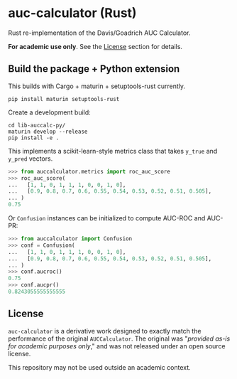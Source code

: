 # auc-calculator (Rust)

Rust re-implementation of the Davis/Goadrich AUC Calculator.

**For academic use only**. See the [License](#license) section
for details.

## Build the package + Python extension

This builds with Cargo + maturin + setuptools-rust currently.

```console
pip install maturin setuptools-rust
```

Create a development build:

```console
cd lib-auccalc-py/
maturin develop --release
pip install -e .
```

This implements a scikit-learn-style metrics class that takes `y_true` and `y_pred` vectors.

```python
>>> from auccalculator.metrics import roc_auc_score
>>> roc_auc_score(
...   [1, 1, 0, 1, 1, 1, 0, 0, 1, 0],
...   [0.9, 0.8, 0.7, 0.6, 0.55, 0.54, 0.53, 0.52, 0.51, 0.505],
... )
0.75
```

Or `Confusion` instances can be initialized to compute AUC-ROC and AUC-PR:

```python
>>> from auccalculator import Confusion
>>> conf = Confusion(
...   [1, 1, 0, 1, 1, 1, 0, 0, 1, 0],
...   [0.9, 0.8, 0.7, 0.6, 0.55, 0.54, 0.53, 0.52, 0.51, 0.505],
... )
>>> conf.aucroc()
0.75
>>> conf.aucpr()
0.8243055555555555
```

## License

`auc-calculator` is a derivative work designed to exactly match the
performance of the original `AUCCalculator`.
The original was "*provided as-is for academic purposes only*,"
and was not released under an open source license.

This repository may not be used outside an academic context.
